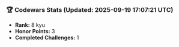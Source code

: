 ### 🏆 Codewars Stats (Updated: 2025-09-19 17:07:21 UTC)

- **Rank:** 8 kyu
- **Honor Points:** 3
- **Completed Challenges:** 1
